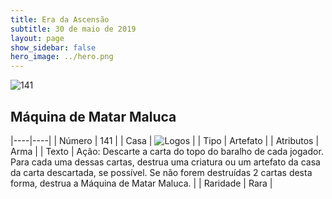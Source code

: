 ```yaml
---
title: Era da Ascensão
subtitle: 30 de maio de 2019
layout: page
show_sidebar: false
hero_image: ../hero.png
---
```


![141](https://cdn.keyforgegame.com/media/card_front/pt/435_141_VJ6VRR6QGF4C_pt.png)

## Máquina de Matar Maluca

|----|----|
| Número | 141 |
| Casa | ![Logos](https://archonarcana.com/images/thumb/c/ce/Logos.png/22px-Logos.png "Logos") |
| Tipo | Artefato |
| Atributos | Arma |
| Texto | Ação: Descarte a carta do topo do baralho de cada jogador. Para cada  uma dessas cartas, destrua uma criatura ou um artefato da casa da carta descartada, se possível. Se não forem destruídas 2 cartas desta forma,  destrua a Máquina de Matar Maluca. |
| Raridade | Rara |
